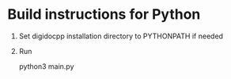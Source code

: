 # Build instructions for Python

1. Set digidocpp installation directory to PYTHONPATH if needed
2. Run

    python3 main.py
